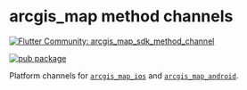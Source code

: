 # arcgis_map method channels

[![Flutter Community: arcgis_map_sdk_method_channel](https://fluttercommunity.dev/_github/header/arcgis_map_sdk_method_channel)](https://github.com/fluttercommunity/community)

[![pub package](https://img.shields.io/pub/v/arcgis_map_sdk_method_channel.svg)](https://pub.dev/packages/arcgis_map_sdk_method_channel)

Platform channels for [`arcgis_map_ios`](https://pub.dev/packages/arcgis_map_ios) and [`arcgis_map_android`](https://pub.dev/packages/arcgis_map_android).
